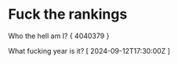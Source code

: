 # Fuck the rankings

Who the hell am I?
{ 4040379 }

What fucking year is it?
[ 2024-09-12T17:30:00Z ]
